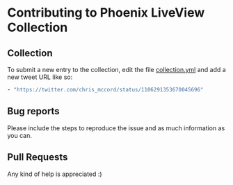 # Contributing to Phoenix LiveView Collection

## Collection

To submit a new entry to the collection, edit the file [collection.yml](https://github.com/leandrocp/phoenix_live_view_collection/blob/main/collection.yml)
and add a new tweet URL like so:

```yaml
- "https://twitter.com/chris_mccord/status/1106291353670045696"
```

## Bug reports

Please include the steps to reproduce the issue and as much information as you can.

## Pull Requests

Any kind of help is appreciated :)
